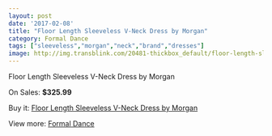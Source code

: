 ```yaml
---
layout: post
date: '2017-02-08'
title: "Floor Length Sleeveless V-Neck Dress by Morgan"
category: Formal Dance
tags: ["sleeveless","morgan","neck","brand","dresses"]
image: http://img.transblink.com/20481-thickbox_default/floor-length-sleeveless-v-neck-dress-by-morgan.jpg
---
```

Floor Length Sleeveless V-Neck Dress by Morgan

On Sales: **$325.99**
<a href="https://www.transblink.com/en/formal-dance/6470-floor-length-sleeveless-v-neck-dress-by-morgan.html"><amp-img layout="responsive" width="600" height="600" src="//img.transblink.com/20481-thickbox_default/floor-length-sleeveless-v-neck-dress-by-morgan.jpg" alt="Floor Length Sleeveless V-Neck Dress by Morgan 0" /></a>
<a href="https://www.transblink.com/en/formal-dance/6470-floor-length-sleeveless-v-neck-dress-by-morgan.html"><amp-img layout="responsive" width="600" height="600" src="//img.transblink.com/20482-thickbox_default/floor-length-sleeveless-v-neck-dress-by-morgan.jpg" alt="Floor Length Sleeveless V-Neck Dress by Morgan 1" /></a>

Buy it: [Floor Length Sleeveless V-Neck Dress by Morgan](https://www.transblink.com/en/formal-dance/6470-floor-length-sleeveless-v-neck-dress-by-morgan.html "Floor Length Sleeveless V-Neck Dress by Morgan")

View more: [Formal Dance](https://www.transblink.com/en/6-formal-dance "Formal Dance")